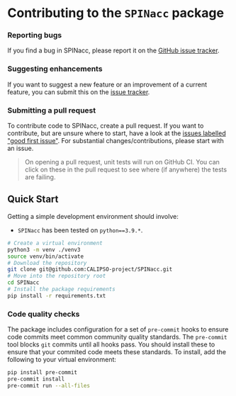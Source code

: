 # Contributing to the `SPINacc` package

### Reporting bugs

If you find a bug in SPINacc, please report it on the [GitHub issue
tracker](https://github.com/CALIPSO-project/SPINacc/labels/bug).


### Suggesting enhancements

If you want to suggest a new feature or an improvement of a current
feature, you can submit this on the [issue
tracker](https://github.com/CALIPSO-project/SPINacc/issues).


### Submitting a pull request

To contribute code to SPINacc, create a pull request. If you want to
contribute, but are unsure where to start, have a look at the [issues
labelled "good first
issue"](https://github.com/CALIPSO-project/SPINacc/labels/good%20first%20issue).
For substantial changes/contributions, please start with an issue.

> On opening a pull request, unit tests will run on GitHub CI. You can
> click on these in the pull request to see where (if anywhere) the tests
> are failing.

## Quick Start

 Getting a simple development environment should involve:

* `SPINacc` has been tested on `python==3.9.*`. 

```sh
# Create a virtual environment
python3 -m venv ./venv3
source venv/bin/activate
# Download the repository
git clone git@github.com:CALIPSO-project/SPINacc.git
# Move into the repository root
cd SPINacc
# Install the package requirements
pip install -r requirements.txt 
```

### Code quality checks

The package includes configuration for a set of `pre-commit` hooks to ensure code
commits meet common community quality standards. The `pre-commit` tool blocks `git`
commits until all hooks pass. You should install these to ensure that your commited code
meets these standards. To install, add the following to your virtual environment: 

```sh
pip install pre-commit
pre-commit install
pre-commit run --all-files
```
